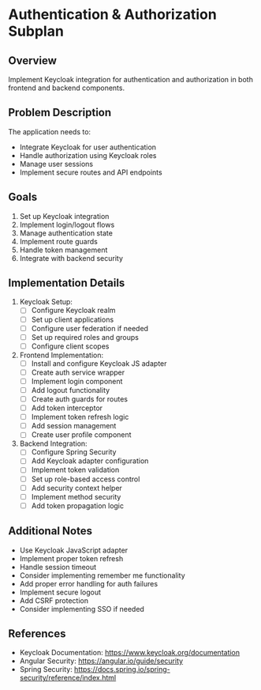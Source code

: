 # Authentication & Authorization Subplan

## Overview
Implement Keycloak integration for authentication and authorization in both frontend and backend components.

## Problem Description
The application needs to:
- Integrate Keycloak for user authentication
- Handle authorization using Keycloak roles
- Manage user sessions
- Implement secure routes and API endpoints

## Goals
1. Set up Keycloak integration
2. Implement login/logout flows
3. Manage authentication state
4. Implement route guards
5. Handle token management
6. Integrate with backend security

## Implementation Details
1. Keycloak Setup:
   - [ ] Configure Keycloak realm
   - [ ] Set up client applications
   - [ ] Configure user federation if needed
   - [ ] Set up required roles and groups
   - [ ] Configure client scopes

2. Frontend Implementation:
   - [ ] Install and configure Keycloak JS adapter
   - [ ] Create auth service wrapper
   - [ ] Implement login component
   - [ ] Add logout functionality
   - [ ] Create auth guards for routes
   - [ ] Add token interceptor
   - [ ] Implement token refresh logic
   - [ ] Add session management
   - [ ] Create user profile component

3. Backend Integration:
   - [ ] Configure Spring Security
   - [ ] Add Keycloak adapter configuration
   - [ ] Implement token validation
   - [ ] Set up role-based access control
   - [ ] Add security context helper
   - [ ] Implement method security
   - [ ] Add token propagation logic

## Additional Notes
- Use Keycloak JavaScript adapter
- Implement proper token refresh
- Handle session timeout
- Consider implementing remember me functionality
- Add proper error handling for auth failures
- Implement secure logout
- Add CSRF protection
- Consider implementing SSO if needed

## References
- Keycloak Documentation: https://www.keycloak.org/documentation
- Angular Security: https://angular.io/guide/security
- Spring Security: https://docs.spring.io/spring-security/reference/index.html
